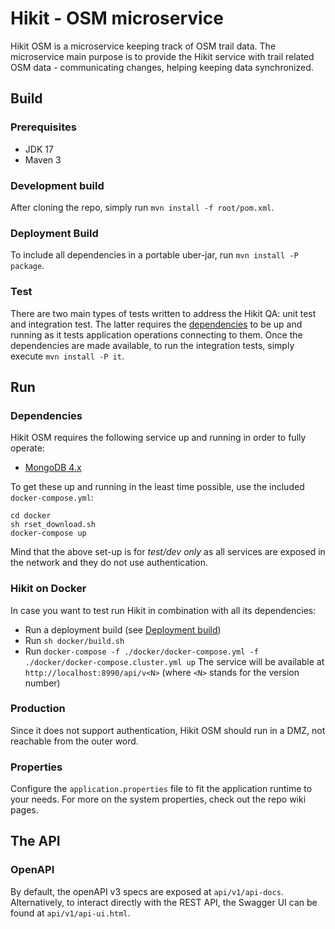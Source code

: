 # Hikit - OSM microservice
Hikit OSM is a microservice keeping track of OSM trail data. 
The microservice main purpose is to provide the Hikit service with trail related OSM data - communicating changes, helping keeping data synchronized.

## Build
### Prerequisites
- JDK 17
- Maven 3

### Development build
After cloning the repo, simply run `mvn install -f root/pom.xml`.

### Deployment Build
To include all dependencies in a portable uber-jar, run `mvn install -P package`.

### Test
There are two main types of tests written to address the Hikit QA: unit test and integration test.
The latter requires the [dependencies](#Dependencies) to be up and running as it tests application operations connecting to them.
Once the dependencies are made available, to run the integration tests, simply execute `mvn install -P it`.

## Run

### Dependencies
Hikit OSM requires the following service up and running in order to fully operate:
- [MongoDB 4.x](https://www.mongodb.com)

To get these up and running in the least time possible, use the included `docker-compose.yml`:
```
cd docker
sh rset_download.sh
docker-compose up
```
Mind that the above set-up is for *test/dev only* as all services are exposed in the network and they do not
use authentication.

### Hikit on Docker
In case you want to test run Hikit in combination with all its dependencies:
- Run a deployment build (see [Deployment build](#Deployment-build))
- Run `sh docker/build.sh`
- Run `docker-compose -f ./docker/docker-compose.yml -f ./docker/docker-compose.cluster.yml up`
  The service will be available at `http://localhost:8990/api/v<N>` (where `<N>` stands for the version number)

### Production
Since it does not support authentication, Hikit OSM should run in a DMZ, not reachable from the outer word.

### Properties
Configure the `application.properties` file to fit the application runtime to your needs.
For more on the system properties, check out the repo wiki pages.

## The API

### OpenAPI
By default, the openAPI v3 specs are exposed at `api/v1/api-docs`.
Alternatively, to interact directly with the REST API, the Swagger UI can be found at `api/v1/api-ui.html`.